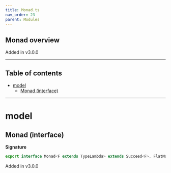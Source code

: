 ```yaml
---
title: Monad.ts
nav_order: 23
parent: Modules
---
```


## Monad overview

Added in v3.0.0

---

<h2 class="text-delta">Table of contents</h2>

- [model](#model)
  - [Monad (interface)](#monad-interface)

---

# model

## Monad (interface)

**Signature**

```ts
export interface Monad<F extends TypeLambda> extends Succeed<F>, FlatMap<F> {}
```

Added in v3.0.0
